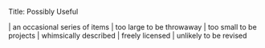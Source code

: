 Title: Possibly Useful

| an occasional series of items
| too large to be throwaway
| too small to be projects
| whimsically described
| freely licensed
| unlikely to be revised
